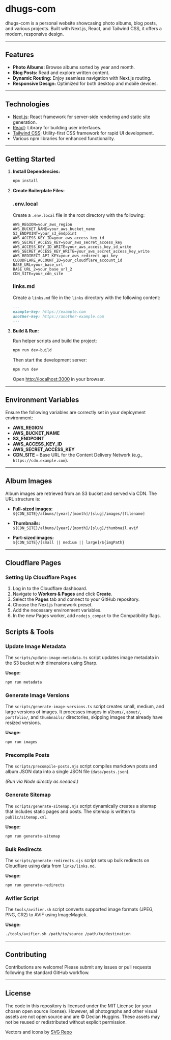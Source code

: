 # dhugs-com

dhugs-com is a personal website showcasing photo albums, blog posts, and various projects. Built with Next.js, React, and Tailwind CSS, it offers a modern, responsive design.

---

## Features

- **Photo Albums:** Browse albums sorted by year and month.
- **Blog Posts:** Read and explore written content.
- **Dynamic Routing:** Enjoy seamless navigation with Next.js routing.
- **Responsive Design:** Optimized for both desktop and mobile devices.

---

## Technologies

- [Next.js](https://nextjs.org): React framework for server-side rendering and static site generation.
- [React](https://reactjs.org): Library for building user interfaces.
- [Tailwind CSS](https://tailwindcss.com): Utility-first CSS framework for rapid UI development.
- Various npm libraries for enhanced functionality.

---

## Getting Started

1. **Install Dependencies:**

   ```bash
   npm install
   ```

2. **Create Boilerplate Files:**

   ### .env.local

   Create a `.env.local` file in the root directory with the following:

   ```plaintext
   AWS_REGION=your_aws_region
   AWS_BUCKET_NAME=your_aws_bucket_name
   S3_ENDPOINT=your_s3_endpoint
   AWS_ACCESS_KEY_ID=your_aws_access_key_id
   AWS_SECRET_ACCESS_KEY=your_aws_secret_access_key
   AWS_ACCESS_KEY_ID_WRITE=your_aws_access_key_id_write
   AWS_SECRET_ACCESS_KEY_WRITE=your_aws_secret_access_key_write
   AWS_REDIRECT_API_KEY=your_aws_redirect_api_key
   CLOUDFLARE_ACCOUNT_ID=your_cloudflare_account_id
   BASE_URL=your_base_url
   BASE_URL_2=your_base_url_2
   CDN_SITE=your_cdn_site
   ```

   ### links.md

   Create a `links.md` file in the `links` directory with the following content:

   ```markdown
   ---
   example-key: https://example.com
   another-key: https://another-example.com
   ---
   ```

3. **Build & Run:**

   Run helper scripts and build the project:

   ```bash
   npm run dev-build
   ```

   Then start the development server:

   ```bash
   npm run dev
   ```

   Open [http://localhost:3000](http://localhost:3000) in your browser.

---

## Environment Variables

Ensure the following variables are correctly set in your deployment environment:

- **AWS_REGION**
- **AWS_BUCKET_NAME**
- **S3_ENDPOINT**
- **AWS_ACCESS_KEY_ID**
- **AWS_SECRET_ACCESS_KEY**
- **CDN_SITE** – Base URL for the Content Delivery Network (e.g., `https://cdn.example.com`).

---

## Album Images

Album images are retrieved from an S3 bucket and served via CDN. The URL structure is:

- **Full-sized images:**  
  `${CDN_SITE}/albums/[year]/[month]/[slug]/images/[filename]`

- **Thumbnails:**  
  `${CDN_SITE}/albums/[year]/[month]/[slug]/thumbnail.avif`

- **Part-sized images:**  
  `${CDN_SITE}/[small || medium || large]/${imgPath}`

---

##  Cloudflare Pages

### Setting Up Cloudflare Pages

1. Log in to the Cloudflare dashboard.
2. Navigate to **Workers & Pages** and click **Create**.
3. Select the **Pages** tab and connect to your GitHub repository.
4. Choose the Next.js framework preset.
5. Add the necessary environment variables.
6. In the new Pages worker, add `nodejs_compat` to the Compatibility flags.

## Scripts & Tools

### Update Image Metadata

The `scripts/update-image-metadata.ts` script updates image metadata in the S3 bucket with dimensions using Sharp.

**Usage:**

```bash
npm run metadata
```

### Generate Image Versions

The `scripts/generate-image-versions.ts` script creates small, medium, and large versions of images. It processes images in `albums/`, `about/`, `portfolio/`, and `thumbnails/` directories, skipping images that already have resized versions.

**Usage:**

```bash
npm run images
```

### Precompile Posts

The `scripts/precompile-posts.mjs` script compiles markdown posts and album JSON data into a single JSON file (`data/posts.json`).

*(Run via Node directly as needed.)*

### Generate Sitemap

The `scripts/generate-sitemap.mjs` script dynamically creates a sitemap that includes static pages and posts. The sitemap is written to `public/sitemap.xml`.

**Usage:**

```bash
npm run generate-sitemap
```

### Bulk Redirects

The `scripts/generate-redirects.cjs` script sets up bulk redirects on Cloudflare using data from `links/links.md`.

**Usage:**

```bash
npm run generate-redirects
```

### Avifier Script

The `tools/avifier.sh` script converts supported image formats (JPEG, PNG, CR2) to AVIF using ImageMagick.

**Usage:**

```bash
./tools/avifier.sh /path/to/source /path/to/destination
```

---

## Contributing

Contributions are welcome! Please submit any issues or pull requests following the standard GitHub workflow.

---

## License

The code in this repository is licensed under the MIT License (or your chosen open source license). However, all photographs and other visual assets are not open source and are © Declan Huggins. These assets may not be reused or redistributed without explicit permission.

Vectors and icons by <a href="https://www.svgrepo.com" target="_blank">SVG Repo</a>
